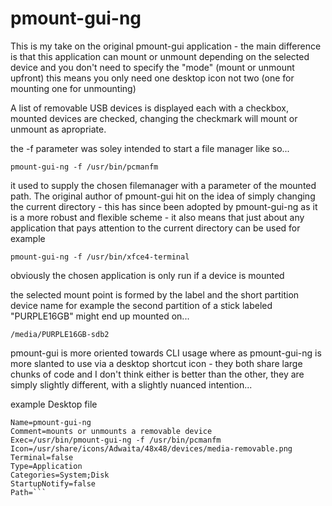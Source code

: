pmount-gui-ng
=============

This is my take on the original pmount-gui application - the main
difference is that this application can mount or unmount depending
on the selected device and you don't need to specify the "mode" (mount
or unmount upfront) this means you only need one desktop icon not two
(one for mounting one for unmounting)

A list of removable USB devices is displayed each with a checkbox, mounted
devices are checked, changing the checkmark will mount or unmount as
apropriate.

the -f parameter was soley intended to start a file manager like so...

```pmount-gui-ng -f /usr/bin/pcmanfm```

it used to supply the chosen filemanager with a parameter of the mounted
path.  The original author of pmount-gui hit on the idea of simply changing
the current directory - this has since been adopted by pmount-gui-ng as it
is a more robust and flexible scheme - it also means that just about any
application that pays attention to the current directory can be used
for example

```pmount-gui-ng -f /usr/bin/xfce4-terminal```

obviously the chosen application is only run if a device is mounted


the selected mount point is formed by the label and the short partition
device name for example the second partition of a stick labeled "PURPLE16GB"
might end up mounted on...

```/media/PURPLE16GB-sdb2```


pmount-gui is more oriented towards CLI usage where as pmount-gui-ng is
more slanted to use via a desktop shortcut icon - they both share large
chunks of code and I don't think either is better than the other, they
are simply slightly different, with a slightly nuanced intention...


example Desktop file

```[Desktop Entry]
Name=pmount-gui-ng
Comment=mounts or unmounts a removable device
Exec=/usr/bin/pmount-gui-ng -f /usr/bin/pcmanfm
Icon=/usr/share/icons/Adwaita/48x48/devices/media-removable.png
Terminal=false
Type=Application
Categories=System;Disk
StartupNotify=false
Path=```
